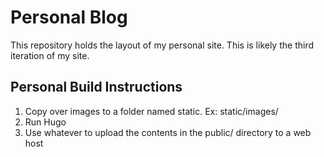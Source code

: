 # Personal Blog

This repository holds the layout of my personal site. This is likely the third iteration of my site.

## Personal Build Instructions

1. Copy over images to a folder named static. Ex: static/images/
1. Run Hugo
1. Use whatever to upload the contents in the public/ directory to a web host


